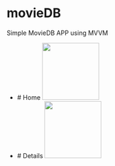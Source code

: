 # movieDB

Simple MovieDB APP using MVVM 

<ul style: "display: inline">
  <li># Home
<img src="https://user-images.githubusercontent.com/22425164/195037058-b0d802e1-78e1-4ec0-99a3-aa53f7da63d2.png" width="128"/></li>
  <li>
    # Details 
<img src="https://user-images.githubusercontent.com/22425164/195037865-ae9e22f6-5b51-4fde-8e33-99cba3efc023.png" width="128"/>
  </li>
</ul>
